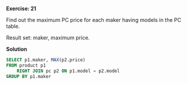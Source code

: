 **Exercise: 21**

Find out the maximum PC price for each maker having models in the PC table. 

Result set: maker, maximum price.


**Solution**

```sql
SELECT p1.maker, MAX(p2.price)
FROM product p1
	RIGHT JOIN pc p2 ON p1.model = p2.model
GROUP BY p1.maker
```
